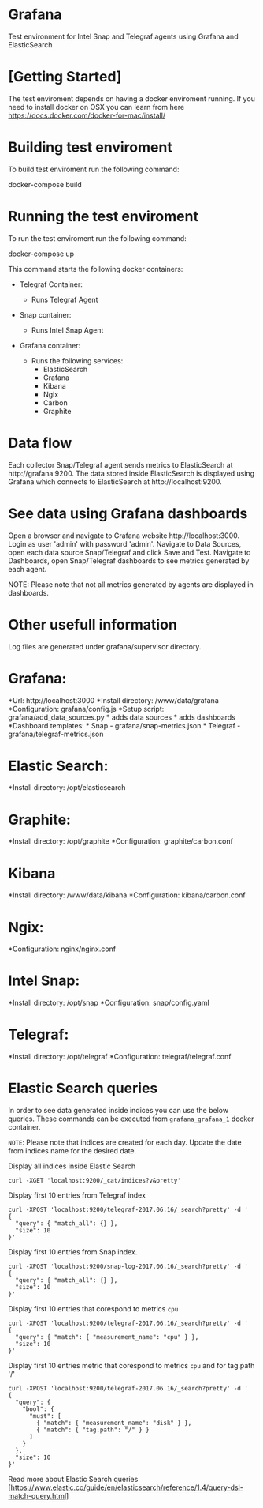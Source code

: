 # Grafana

Test environment for Intel Snap and Telegraf agents using Grafana and ElasticSearch

# [Getting Started]

The test enviroment depends on having a docker enviroment running. If you need to install docker on OSX you can learn from here https://docs.docker.com/docker-for-mac/install/

# Building test enviroment

To build test enviroment run the following command:

docker-compose build

# Running the test enviroment

To run the test enviroment run the following command:

docker-compose up

This command starts the following docker containers:
* Telegraf Container:
    * Runs Telegraf Agent

* Snap container:
    * Runs Intel Snap Agent

* Grafana container:
    * Runs the following services:
        * ElasticSearch
        * Grafana
        * Kibana
        * Ngix
        * Carbon
        * Graphite

# Data flow

Each collector Snap/Telegraf agent sends metrics to ElasticSearch at http://grafana:9200. The data stored inside ElasticSearch is displayed using Grafana which connects to ElasticSearch at http://localhost:9200. 

# See data using Grafana dashboards

Open a browser and navigate to Grafana website http://localhost:3000. Login as user 'admin' with password 'admin'.
Navigate to Data Sources, open each data source Snap/Telegraf and click Save and Test.
Navigate to Dashboards, open Snap/Telegraf dashboards to see metrics generated by each agent. 

NOTE: Please note that not all metrics generated by agents are displayed in dashboards.

# Other usefull information

Log files are generated under grafana/supervisor directory.

# Grafana: 
  *Url:  http://localhost:3000
  *Install directory: /www/data/grafana
  *Configuration: grafana/config.js
  *Setup script: grafana/add_data_sources.py
    * adds data sources
    * adds dashboards
  *Dashboard templates:
     * Snap - grafana/snap-metrics.json
     * Telegraf - grafana/telegraf-metrics.json

# Elastic Search:
  *Install directory: /opt/elasticsearch

# Graphite:
  *Install directory: /opt/graphite
  *Configuration: graphite/carbon.conf

# Kibana
  *Install directory: /www/data/kibana
  *Configuration: kibana/carbon.conf

# Ngix:
  *Configuration: nginx/nginx.conf

# Intel Snap:
  *Install directory: /opt/snap
  *Configuration: snap/config.yaml

# Telegraf:
  *Install directory: /opt/telegraf
  *Configuration: telegraf/telegraf.conf

# Elastic Search queries

In order to see data generated inside indices you can use the below queries. 
These commands can be executed from `grafana_grafana_1` docker container.

`NOTE`: Please note that indices are created for each day. Update the date 
from indices name for the desired date.

Display all indices inside Elastic Search

```
curl -XGET 'localhost:9200/_cat/indices?v&pretty'
```

Display first 10 entries from Telegraf index
```
curl -XPOST 'localhost:9200/telegraf-2017.06.16/_search?pretty' -d '
{
  "query": { "match_all": {} },
  "size": 10
}'
```

Display first 10 entries from Snap index. 
```
curl -XPOST 'localhost:9200/snap-log-2017.06.16/_search?pretty' -d '
{
  "query": { "match_all": {} },
  "size": 10
}'
```

Display first 10 entries that corespond to metrics `cpu`
```
curl -XPOST 'localhost:9200/telegraf-2017.06.16/_search?pretty' -d '
{
  "query": { "match": { "measurement_name": "cpu" } },
  "size": 10
}'
```

Display first 10 entries metric that corespond to metrics `cpu` and for tag.path '/'
```
curl -XPOST 'localhost:9200/telegraf-2017.06.16/_search?pretty' -d '
{
  "query": {
    "bool": {
      "must": [
        { "match": { "measurement_name": "disk" } },
        { "match": { "tag.path": "/" } }
      ]
    }
  },
  "size": 10
}'
```

Read more about Elastic Search queries [https://www.elastic.co/guide/en/elasticsearch/reference/1.4/query-dsl-match-query.html]




